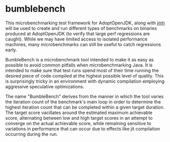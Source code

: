 # bumblebench
This microbenchmarking test framework for AdoptOpenJDK, along with [jmh](http://openjdk.java.net/projects/code-tools/jmh/) will be used to create and run different types of benchmarks on binaries produced at AdoptOpenJDK (to verify that large perf regressions are caught).  While we may have limited access to isolated performance machines, many microbenchmarks can still be useful to catch regressions early.

BumbleBench is a microbenchmark tool intended to make it as easy as possible to avoid common pitfalls when microbenchmarking Java. It is intended to make sure that test runs spend most of their time running the desired piece of code compiled at the highest possible level of quality. This is surprisingly tricky in an environment with dynamic compilation employing aggressive speculative optimizations.

The name "BumbleBench" derives from the manner in which the tool varies the iteration count of the benchmark's main loop in order to determine the highest iteration count that can be completed within a given target duration. The target score vacillates around the estimated maximum achievable score, alternating between low and high target scores in an attempt to converge on the actual achievable score, while remaining sensitive to variations in performance that can occur due to effects like jit compilation occurring during the run.
